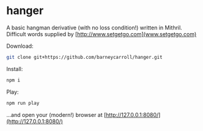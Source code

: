 # hanger

A basic hangman derivative (with no loss condition!) written in Mithril. Difficult words supplied by [http://www.setgetgo.com](www.setgetgo.com)

Download:

```sh
git clone git+https://github.com/barneycarroll/hanger.git
```

Install:

```sh
npm i
```

Play:

```sh
npm run play
```

...and open your (modern!) browser at [http://127.0.0.1:8080/](http://127.0.0.1:8080/)
